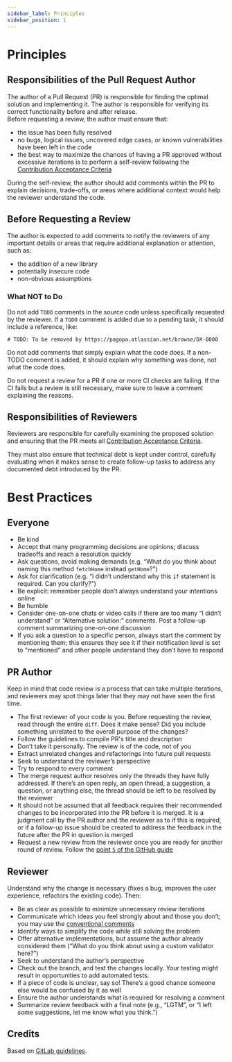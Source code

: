 ```yaml
---
sidebar_label: Principles
sidebar_position: 1
---
```


# Principles

## Responsibilities of the Pull Request Author

The author of a Pull Request (PR) is responsible for finding the optimal solution and implementing it. The author is responsible for verifying its correct functionality before and after release.  
Before requesting a review, the author must ensure that:

- the issue has been fully resolved
- no bugs, logical issues, uncovered edge cases, or known vulnerabilities have been left in the code
- the best way to maximize the chances of having a PR approved without excessive iterations is to perform a self-review following the [Contribution Acceptance Criteria](../pull-request/acceptance-criteria.md)

During the self-review, the author should add comments within the PR to explain decisions, trade-offs, or areas where additional context would help the reviewer understand the code.

## Before Requesting a Review

The author is expected to add comments to notify the reviewers of any important details or areas that require additional explanation or attention, such as:

- the addition of a new library
- potentially insecure code
- non-obvious assumptions
### What NOT to Do
Do not add `TODO` comments in the source code unless specifically requested by the reviewer. If a `TODO` comment is added due to a pending task, it should include a reference, like:

```
# TODO: To be removed by https://pagopa.atlassian.net/browse/DX-0000  
```
Do not add comments that simply explain what the code does. If a non-TODO comment is added, it should explain why something was done, not what the code does.

Do not request a review for a PR if one or more CI checks are failing.
If the CI fails but a review is still necessary, make sure to leave a comment explaining the reasons.

## Responsibilities of Reviewers

Reviewers are responsible for carefully examining the proposed solution and ensuring that the PR meets all [Contribution Acceptance Criteria](../pull-request/acceptance-criteria.md).

They must also ensure that technical debt is kept under control, carefully evaluating when it makes sense to create follow-up tasks to address any documented debt introduced by the PR.


# Best Practices

## Everyone

- Be kind
- Accept that many programming decisions are opinions; discuss tradeoffs and reach a resolution quickly
- Ask questions, avoid making demands (e.g. “What do you think about naming this method `fetchHome` instead `getHome`?”)
- Ask for clarification (e.g. “I didn’t understand why this `if` statement is required. Can you clarify?")
- Be explicit: remember people don’t always understand your intentions online
- Be humble
- Consider one-on-one chats or video calls if there are too many “I didn’t understand” or “Alternative solution:” comments. Post a follow-up comment summarizing one-on-one discussion
- If you ask a question to a specific person, always start the comment by mentioning them; this ensures they see it if their notification level is set to “mentioned” and other people understand they don’t have to respond

## PR Author

Keep in mind that code review is a process that can take multiple iterations, and reviewers may spot things later that they may not have seen the first time.

- The first reviewer of your code is you. Before requesting the review, read through the entire `diff`. Does it make sense? Did you include something unrelated to the overall purpose of the changes?
- Follow the guidelines to compile PR's title and description
- Don’t take it personally. The review is of the code, not of you
- Extract unrelated changes and refactorings into future pull requests
- Seek to understand the reviewer’s perspective
- Try to respond to every comment
- The merge request author resolves only the threads they have fully addressed. If there’s an open reply, an open thread, a suggestion, a question, or anything else, the thread should be left to be resolved by the reviewer
- It should not be assumed that all feedback requires their recommended changes to be incorporated into the PR before it is merged. It is a judgment call by the PR author and the reviewer as to if this is required, or if a follow-up issue should be created to address the feedback in the future after the PR in question is merged
- Request a new review from the reviewer once you are ready for another round of review. Follow the [point `5` of the GitHub guide](https://docs.github.com/en/pull-requests/collaborating-with-pull-requests/proposing-changes-to-your-work-with-pull-requests/requesting-a-pull-request-review#requesting-reviews-from-collaborators-and-organization-members)

## Reviewer

Understand why the change is necessary (fixes a bug, improves the user experience, refactors the existing code). Then:

- Be as clear as possible to minimize unnecessary review iterations
- Communicate which ideas you feel strongly about and those you don’t; you may use the [conventional comments](conventional-comments.md)
- Identify ways to simplify the code while still solving the problem
- Offer alternative implementations, but assume the author already considered them (“What do you think about using a custom validator here?”)
- Seek to understand the author’s perspective
- Check out the branch, and test the changes locally. Your testing might result in opportunities to add automated tests.
- If a piece of code is unclear, say so! There’s a good chance someone else would be confused by it as well
- Ensure the author understands what is required for resolving a comment
- Summarize review feedback with a final note (e.g., “LGTM”, or “I left some suggestions, let me know what you think.”)

## Credits

Based on [GitLab guidelines](https://docs.gitlab.com/development/code_review/#getting-your-merge-request-reviewed-approved-and-merged).
